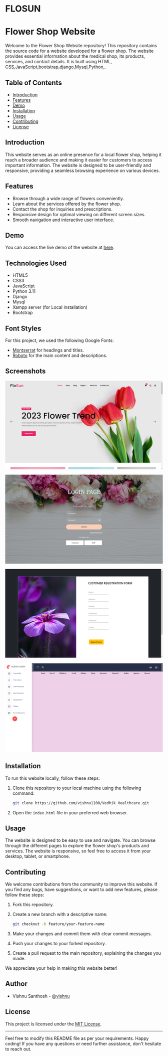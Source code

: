 # FLOSUN

# Flower Shop Website



Welcome to the Flower Shop  Website repository! This repository contains the source code for a  website developed for a flower shop. The website provides essential information about the medical shop, its products, services, and contact details. It is built using HTML, CSS,JavaScript,bootstrap,django,Mysql,Python,.

## Table of Contents

- [Introduction](#introduction)
- [Features](#features)
- [Demo](#demo)
- [Installation](#installation)
- [Usage](#usage)
- [Contributing](#contributing)
- [License](#license)

## Introduction

This website serves as an online presence for a local flower shop, helping it reach a broader audience and making it easier for customers to access important information. The website is designed to be user-friendly and responsive, providing a seamless browsing experience on various devices.

## Features

- Browse through a wide range of flowers  conveniently.
- Learn about the services offered by the flower shop.
- Contact the shop for inquiries and prescriptions.
- Responsive design for optimal viewing on different screen sizes.
- Smooth navigation and interactive user interface.

## Demo

You can access the live demo of the website at [here](https://vishnu1100.github.io/django_FLOWERSHOP_APP/index.html).


## Technologies Used

- HTML5
- CSS3
- JavaScript 
- Python 3.11
- Django
- Mysql
- Xampp server (for Local installation)
- Bootstrap




## Font Styles

For this project, we used the following Google Fonts:

- [Montserrat](https://fonts.google.com/specimen/Montserrat) for headings and titles.
- [Roboto](https://fonts.google.com/specimen/Roboto) for the main content and descriptions.


## Screenshots

![Screenshot 1](/screenshots/1.png)

![Screenshot 1](/screenshots/2.png)



![Screenshot 1](/screenshots/3.png)



![Screenshot 1](/screenshots/4.png)




## Installation

To run this website locally, follow these steps:

1. Clone this repository to your local machine using the following command:

   ```bash
   git clone https://github.com/vishnu1100/Vedhik_Healthcare.git
   ```

2. Open the `index.html` file in your preferred web browser.

## Usage

The website is designed to be easy to use and navigate. You can browse through the different pages to explore the flower shop's products and services. The website is responsive, so feel free to access it from your desktop, tablet, or smartphone.

## Contributing

We welcome contributions from the community to improve this website. If you find any bugs, have suggestions, or want to add new features, please follow these steps:

1. Fork this repository.

2. Create a new branch with a descriptive name:

   ```bash
   git checkout -b feature/your-feature-name
   ```

3. Make your changes and commit them with clear commit messages.

4. Push your changes to your forked repository.

5. Create a pull request to the main repository, explaining the changes you made.

We appreciate your help in making this website better!




## Author

- Vishnu Santhosh  - [@vishnu](https://github.com/vishnu1100)




## License

This project is licensed under the [MIT License](LICENSE).

---

Feel free to modify this README file as per your requirements. Happy coding! If you have any questions or need further assistance, don't hesitate to reach out.
